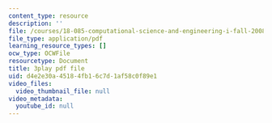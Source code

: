 ```yaml
---
content_type: resource
description: ''
file: /courses/18-085-computational-science-and-engineering-i-fall-2008/d4e2e30a45184fb16c7d1af58c0f89e1_StbJIv49Aco.pdf
file_type: application/pdf
learning_resource_types: []
ocw_type: OCWFile
resourcetype: Document
title: 3play pdf file
uid: d4e2e30a-4518-4fb1-6c7d-1af58c0f89e1
video_files:
  video_thumbnail_file: null
video_metadata:
  youtube_id: null
---
```


